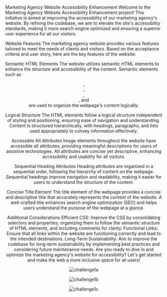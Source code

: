 
Marketing Agency Website Accessibility Enhancement
Welcome to the Marketing Agency Website Accessibility Enhancement project! This initiative is aimed at improving the accessibility of our marketing agency's website. By refining the codebase, we aim to elevate the site's accessibility standards, making it more search engine optimized and ensuring a superior user experience for all our visitors.

Website Features
The marketing agency website provides various features tailored to meet the needs of clients and visitors. Based on the acceptance criteria and user story, here are the key features of the website:

Semantic HTML Elements
The website utilizes semantic HTML elements to enhance the structure and accessibility of the content.
Semantic elements such as <header>, <nav>, <main>, <section>, and <footer> are used to organize the webpage's content logically.

Logical Structure
The HTML elements follow a logical structure independent of styling and positioning, ensuring ease of navigation and understanding.
Content is structured hierarchically, with headings, paragraphs, and lists used appropriately to convey information effectively.


Accessible Alt Attributes
Image elements throughout the website have accessible alt attributes, providing meaningful descriptions for users of assistive technologies.
Alt attributes are concise yet descriptive, enhancing accessibility and usability for all visitors.

Sequential Heading Attributes
Heading attributes are organized in a sequential order, following the hierarchy of content on the webpage.
Sequential headings improve navigation and readability, making it easier for users to understand the structure of the content.


Concise Title Element
The title element of the webpage provides a concise and descriptive title that accurately represents the content of the website.
A well-crafted title enhances search engine optimization (SEO) and helps users understand the purpose of the webpage at a glance.

Additional Considerations
Efficient CSS: Improve the CSS by consolidating selectors and properties, organizing them to follow the semantic structure of HTML elements, and including comments for clarity.
Functional Links: Ensure that all links within the website are functioning correctly and lead to the intended destinations.
Long-Term Sustainability: Aim to improve the codebase for long-term sustainability by implementing best practices and considering future maintenance needs.
Are you ready to dive in and optimize the marketing agency's website for accessibility? Let's get started and make the web a more inclusive space for all users!

![challenge1a](https://github.com/Jhona11/MarketingWebsite/assets/150391965/00de67a7-0102-4759-a3da-459db26e5d0f)

![challenge1b](https://github.com/Jhona11/MarketingWebsite/assets/150391965/7981bbe2-a0f2-4448-a6d7-2d1458b1ac25)

![challenge1c](https://github.com/Jhona11/MarketingWebsite/assets/150391965/f74b0f3b-339f-4093-90b3-58ccc35381e9)
